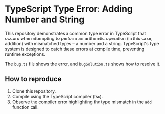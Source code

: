 # TypeScript Type Error: Adding Number and String

This repository demonstrates a common type error in TypeScript that occurs when attempting to perform an arithmetic operation (in this case, addition) with mismatched types – a number and a string.  TypeScript's type system is designed to catch these errors at compile time, preventing runtime exceptions.

The `bug.ts` file shows the error, and `bugSolution.ts` shows how to resolve it.

## How to reproduce

1. Clone this repository.
2. Compile using the TypeScript compiler (tsc).
3. Observe the compiler error highlighting the type mismatch in the `add` function call.